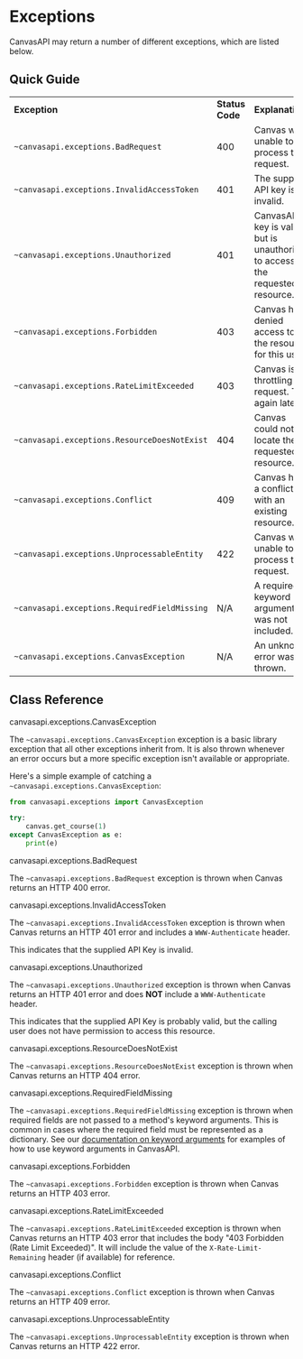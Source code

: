# Exceptions

CanvasAPI may return a number of different exceptions, which are listed
below.

## Quick Guide

|  |  |  |
|----|----|----|
| **Exception** | **Status Code** | **Explanation** |
| `~canvasapi.exceptions.BadRequest` | 400 | Canvas was unable to process the request. |
| `~canvasapi.exceptions.InvalidAccessToken` | 401 | The supplied API key is invalid. |
| `~canvasapi.exceptions.Unauthorized` | 401 | CanvasAPI's key is valid, but is unauthorized to access the requested resource. |
| `~canvasapi.exceptions.Forbidden` | 403 | Canvas has denied access to the resource for this user. |
| `~canvasapi.exceptions.RateLimitExceeded` | 403 | Canvas is throttling this request. Try again later. |
| `~canvasapi.exceptions.ResourceDoesNotExist` | 404 | Canvas could not locate the requested resource. |
| `~canvasapi.exceptions.Conflict` | 409 | Canvas had a conflict with an existing resource. |
| `~canvasapi.exceptions.UnprocessableEntity` | 422 | Canvas was unable to process the request. |
| `~canvasapi.exceptions.RequiredFieldMissing` | N/A | A required keyword argument was not included. |
| `~canvasapi.exceptions.CanvasException` | N/A | An unknown error was thrown. |

## Class Reference

<div class="autoclass" members="">

canvasapi.exceptions.CanvasException

The `~canvasapi.exceptions.CanvasException` exception is a basic library
exception that all other exceptions inherit from. It is also thrown
whenever an error occurs but a more specific exception isn't available
or appropriate.

Here's a simple example of catching a
`~canvasapi.exceptions.CanvasException`:

``` python
from canvasapi.exceptions import CanvasException

try:
    canvas.get_course(1)
except CanvasException as e:
    print(e)
```

</div>

<div class="autoclass" members="">

canvasapi.exceptions.BadRequest

The `~canvasapi.exceptions.BadRequest` exception is thrown when Canvas
returns an HTTP 400 error.

</div>

<div class="autoclass" members="">

canvasapi.exceptions.InvalidAccessToken

The `~canvasapi.exceptions.InvalidAccessToken` exception is thrown when
Canvas returns an HTTP 401 error and includes a `WWW-Authenticate`
header.

This indicates that the supplied API Key is invalid.

</div>

<div class="autoclass" members="">

canvasapi.exceptions.Unauthorized

The `~canvasapi.exceptions.Unauthorized` exception is thrown when Canvas
returns an HTTP 401 error and does **NOT** include a `WWW-Authenticate`
header.

This indicates that the supplied API Key is probably valid, but the
calling user does not have permission to access this resource.

</div>

<div class="autoclass" members="">

canvasapi.exceptions.ResourceDoesNotExist

The `~canvasapi.exceptions.ResourceDoesNotExist` exception is thrown
when Canvas returns an HTTP 404 error.

</div>

<div class="autoclass" members="">

canvasapi.exceptions.RequiredFieldMissing

The `~canvasapi.exceptions.RequiredFieldMissing` exception is thrown
when required fields are not passed to a method's keyword arguments.
This is common in cases where the required field must be represented as
a dictionary. See our [documentation on keyword
arguments](keyword-args.html) for examples of how to use keyword
arguments in CanvasAPI.

</div>

<div class="autoclass" members="">

canvasapi.exceptions.Forbidden

The `~canvasapi.exceptions.Forbidden` exception is thrown when Canvas
returns an HTTP 403 error.

</div>

<div class="autoclass" members="">

canvasapi.exceptions.RateLimitExceeded

The `~canvasapi.exceptions.RateLimitExceeded` exception is thrown when
Canvas returns an HTTP 403 error that includes the body "403 Forbidden
(Rate Limit Exceeded)". It will include the value of the
`X-Rate-Limit-Remaining` header (if available) for reference.

</div>

<div class="autoclass" members="">

canvasapi.exceptions.Conflict

The `~canvasapi.exceptions.Conflict` exception is thrown when Canvas
returns an HTTP 409 error.

</div>

<div class="autoclass" members="">

canvasapi.exceptions.UnprocessableEntity

The `~canvasapi.exceptions.UnprocessableEntity` exception is thrown when
Canvas returns an HTTP 422 error.

</div>
